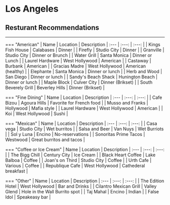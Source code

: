 # Los Angeles 

## Resturant Recommendations
***
<!--- the <tr> provides an empty line space to keep the table from providing zebra formatting -->

=== "American"
    | Name      | Location | Description
    | :---        | :---:  | :---:  |
    | Kings Fish House | Calabases  | Dinner  <tr></tr> |
    | Firefly   |  Studio City  | Dinner    <tr></tr>|
    | Granville   | Studio City    | Dinner or Brunch <tr></tr>|
    | Water Grill   |  Santa Monica   | Dinner or Lunch  <tr></tr>|
    | Laurel Hardware   | West Hollywood    | American <tr></tr>|
    | Castaway   | Burbank    | American <tr></tr>|
    | Gracias Madre   | West Hollywood    | American (healthy) <tr></tr>|
    | Elephante   |  Santa Monica   | Dinner or lunch   <tr></tr>|
    | Herb and Wood   |  San Diego    | Dinner or lunch  <tr></tr>|
    | Sandy's Beach Shack   |  Hunington Beach   | Dinner or lunch  <tr></tr>|
    | Maple Block   |  Culver City   | Dinner (Brikset)  <tr></tr>|
    | South Beverely Grill   |  Beverley Hills   | Dinner (Brikset)  <tr></tr>|  

=== "Fine Dining"
    | Name      | Location | Description
    | :---        | :---:  | :---:  |
    | Cafe Bizou   |  Agoura Hills  | Favorite for French food   <tr></tr>|
    | Musso and Franks   | Hollywood    | Mafia style <tr></tr>|
    | Laurel Hardware   | West Hollywood    | American <tr></tr>|
    | Koi   |  West Hollywood   | Sushi  <tr></tr>|

=== "Mexican"
    | Name      | Location | Description
    | :---        | :---:  | :---:  |
    | Casa vega | Studio City  | Wet burritos  <tr></tr> |
    | Salsa and Beer   |  Van Nuys  | Wet Burriots    <tr></tr>|
    | Sol y Luna   | Encino    | No-reservations <tr></tr>|
    | Sonoritas Prime Tacos   | Westwood    | Great burritos and tacos <tr></tr>|  


=== "Coffee or Ice Cream"
    | Name      | Location | Description
    | :---        | :---:  | :---:  |
    | The Bigg Chill | Century City  | Ice Cream  <tr></tr> |
    | Black Heart Coffee   |  Lake Balboa  | Coffee    <tr></tr>|
    | Joan's on Third   | Studio City    | Coffee <tr></tr>|
    | Urth Cafe  | Various   | Coffee <tr></tr>|
    | Republique Cafe   |  West Hollywood   | Cathederal breakfast  <tr></tr>|

=== "Other"
    | Name      | Location | Description
    | :---        | :---:  | :---:  |
    | The Edition Hotel | West Hollywood  | Bar and Drinks  <tr></tr> |
    | Cilantro Mexican Grill   |  Valley Glend  | Hole in the Wall Burrito spot    <tr></tr>|
    | Taj Mahal   | Encino  | Indian <tr></tr>|
    | False Idol   |  Speakeasy bar <tr></tr>| 

